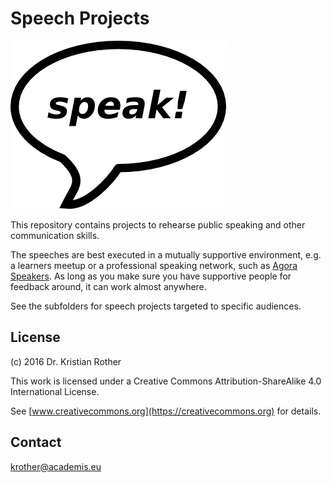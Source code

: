
# Speech Projects

![](speak.png)

This repository contains projects to rehearse public speaking and other communication skills.

The speeches are best executed in a mutually supportive environment, e.g. a learners meetup or a professional speaking network, such as [Agora Speakers](http://www.agoraspeakers.org). As long as you make sure you have supportive people for feedback around, it can work almost anywhere.

See the subfolders for speech projects targeted to specific audiences.

## License

(c) 2016 Dr. Kristian Rother

This work is licensed under a Creative Commons Attribution-ShareAlike 4.0 International License.

See [www.creativecommons.org](https://creativecommons.org) for details.

## Contact

krother@academis.eu


